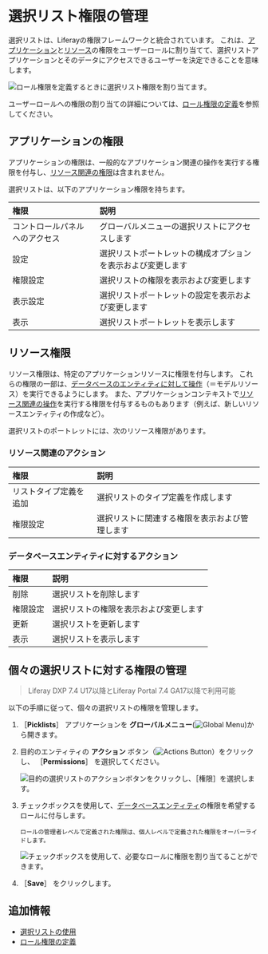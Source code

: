 # 選択リスト権限の管理

選択リストは、Liferayの権限フレームワークと統合されています。 これは、[アプリケーション](#application-permissions)と[リソース](#resource-permissions)の権限をユーザーロールに割り当てて、選択リストアプリケーションとそのデータにアクセスできるユーザーを決定できることを意味します。

![ロール権限を定義するときに選択リスト権限を割り当てます。](./managing-picklist-permissions/images/01.png)

ユーザーロールへの権限の割り当ての詳細については、[ロール権限の定義](../../../users-and-permissions/roles-and-permissions/defining-role-permissions.md)を参照してください。

## アプリケーションの権限

アプリケーションの権限は、一般的なアプリケーション関連の操作を実行する権限を付与し、[リソース関連の権限](#resource-permissions)は含まれません。

選択リストは、以下のアプリケーション権限を持ちます。

| 権限              | 説明                             |
|:--------------- |:------------------------------ |
| コントロールパネルへのアクセス | グローバルメニューの選択リストにアクセスします        |
| 設定              | 選択リストポートレットの構成オプションを表示および変更します |
| 権限設定            | 選択リストの権限を表示および変更します            |
| 表示設定            | 選択リストポートレットの設定を表示および変更します      |
| 表示              | 選択リストポートレットを表示します              |

## リソース権限

リソース権限は、特定のアプリケーションリソースに権限を付与します。 これらの権限の一部は、[データベースのエンティティに対して操作](#resource-related-actions)（＝モデルリソース）を実行できるようにします。 また、アプリケーションコンテキストで[リソース関連の操作](#actions-on-database-entities)を実行する権限を付与するものもあります（例えば、新しいリソースエンティティの作成など）。

選択リストのポートレットには、次のリソース権限があります。

### リソース関連のアクション

| 権限          | 説明                      |
|:----------- |:----------------------- |
| リストタイプ定義を追加 | 選択リストのタイプ定義を作成します       |
| 権限設定        | 選択リストに関連する権限を表示および管理します |

### データベースエンティティに対するアクション

| 権限   | 説明                  |
|:---- |:------------------- |
| 削除   | 選択リストを削除します         |
| 権限設定 | 選択リストの権限を表示および変更します |
| 更新   | 選択リストを更新します         |
| 表示   | 選択リストを表示します         |

## 個々の選択リストに対する権限の管理

> Liferay DXP 7.4 U17以降とLiferay Portal 7.4 GA17以降で利用可能

以下の手順に従って、個々の選択リストの権限を管理します。

1. ［**Picklists**］ アプリケーションを **グローバルメニュー**(![Global Menu](../../../images/icon-applications-menu.png))から開きます。

1. 目的のエンティティの **アクション** ボタン（![Actions Button](../../../images/icon-actions.png)）をクリックし、 ［**Permissions**］ を選択してください。

   ![目的の選択リストのアクションボタンをクリックし、［権限］を選択します。](./managing-picklist-permissions/images/02.png)

1. チェックボックスを使用して、[データベースエンティティ](#actions-on-database-entities)の権限を希望するロールに付与します。

   ```{note}
   ロールの管理者レベルで定義された権限は、個人レベルで定義された権限をオーバーライドします。
   ```

   ![チェックボックスを使用して、必要なロールに権限を割り当てることができます。](./managing-picklist-permissions/images/03.png)

1. ［**Save**］ をクリックします。

## 追加情報

* [選択リストの使用](./using-picklists.md)
* [ロール権限の定義](../../../users-and-permissions/roles-and-permissions/defining-role-permissions.md)

